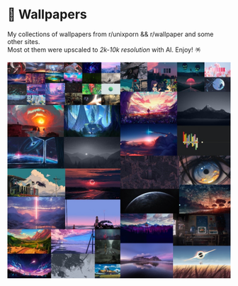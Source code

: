 # 🌉 Wallpapers

My collections of wallpapers from r/unixporn && r/wallpaper and some other sites.\
Most ot them were upscaled to _2k-10k resolution_ with AI. Enjoy! 🪅

![Collage](./collage.jpg)
